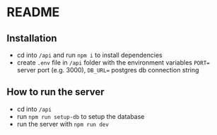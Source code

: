 # README

## Installation

- cd into `/api` and run `npm i` to install dependencies
- create `.env` file in `/api` folder with the environment variables `PORT=` server port (e.g. 3000), `DB_URL=` postgres db connection string
## How to run the server

- cd into `/api` 
- run `npm run setup-db` to setup the database
- run the server with `npm run dev`